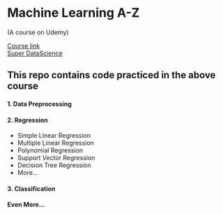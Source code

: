 # Machine Learning A-Z
(A course on Udemy)
 
[Course link](https://www.udemy.com/machinelearning/) <br>
[Super DataScience](https://www.superdatascince.com)

## This repo contains code practiced in the above course
#### 1. Data Preprocessing
#### 2. Regression
- Simple Linear Regression
- Multiple Linear Regression
- Polynomial Regression
- Support Vector Regression
- Decision Tree Regression
- More...
#### 3. Classification
#### Even More...